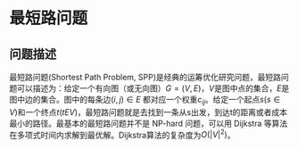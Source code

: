 # 最短路问题

## 问题描述

最短路问题(Shortest Path Problem, SPP)是经典的运筹优化研究问题，最短路问题可以描述为：给定一个有向图（或无向图）$G=(V,E)$，$V$是图中点的集合，$E$是图中边的集合。图中的每条边$(i,j) \in E$ 都对应一个权重$c_{ij}$。给定一个起点$s(s \in V)$和一个终点$t(t E V)$，最短路问题就是去找到一条从s出发，到达t的距离或者成本最小的路径。最基本的最短路问题并不是 NP-hard 问题，可以用 Dijkstra 等算法在多项式时间内求解到最优解。Dijkstra算法的复杂度为$O(|V|^2)$。